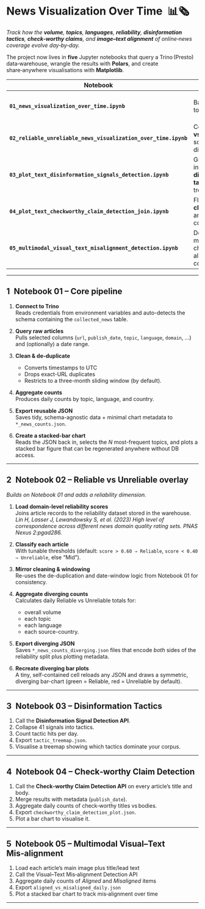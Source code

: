 # News Visualization Over Time &nbsp;📊🗞️

*Track how the **volume**, **topics**, **languages**, **reliability**, **disinformation tactics**, **check‑worthy claims**, and **image–text alignment** of online‑news coverage evolve day‑by‑day.*

The project now lives in **five** Jupyter notebooks that query a Trino (Presto) data‑warehouse, wrangle the results with **Polars**, and create share‑anywhere visualisations with **Matplotlib**.


| Notebook | Focus | Main JSON outputs |
|----------|-------|-------------------|
| **`01_news_visualization_over_time.ipynb`** | Baseline volume & topical mix. | `daily_news_counts.json` · `topic_news_counts.json` · `country_news_counts.json` · `language_news_counts.json` |
| **`02_reliable_unreliable_news_visualization_over_time.ipynb`** | Contrasts **reliable vs unreliable** sources with diverging bar charts. | `daily_news_counts_diverging.json` · `topic_news_counts_diverging.json` · `country_news_counts_diverging.json` · `language_news_counts_diverging.json` |
| **`03_plot_text_disinformation_signals_detection.ipynb`** | Groups > 40 signals into **nine disinformation tactics** and builds a treemap. | `tactic_treemap.json` |
| **`04_plot_text_checkworthy_claim_detection_join.ipynb`** | Flags **check‑worthy claims** (title vs body) and charts daily counts. | `checkworthy_claim_detection_plot.json` |
| **`05_multimodal_visual_text_misalignment_detection.ipynb`** | Detects image‑text mis‑alignment and charts daily aligned vs misaligned counts. | aligned_vs_misaligned_daily.json |

---

## 1 Notebook 01 – Core pipeline

1. **Connect to Trino**  
   Reads credentials from environment variables and auto-detects the schema containing the `collected_news` table.

2. **Query raw articles**  
   Pulls selected columns (`url`, `publish_date`, `topic`, `language`, `domain`, …) and (optionally) a date range.

3. **Clean & de-duplicate**  
   * Converts timestamps to UTC  
   * Drops exact-URL duplicates  
   * Restricts to a three-month sliding window (by default).

4. **Aggregate counts**  
   Produces daily counts by topic, language, and country.

5. **Export reusable JSON**  
   Saves tidy, schema-agnostic data + minimal chart metadata to `*_news_counts.json`.

6. **Create a stacked-bar chart**  
   Reads the JSON back in, selects the *N* most-frequent topics, and plots a stacked bar figure that can be regenerated anywhere without DB access.

---

## 2 Notebook 02 – Reliable vs Unreliable overlay

*Builds on Notebook 01 and adds a reliability dimension.*

1. **Load domain-level reliability scores**  
   Joins article records to the reliability dataset stored in the warehouse. *Lin H, Lasser J, Lewandowsky S, et al. (2023) High level of correspondence across different news domain quality rating sets. PNAS Nexus 2:pgad286.*

2. **Classify each article**  
   With tunable thresholds (default: `score > 0.60 ⇒ Reliable`, `score < 0.40 ⇒ Unreliable`, else “Mid”).

3. **Mirror cleaning & windowing**  
   Re-uses the de-duplication and date-window logic from Notebook 01 for consistency.

4. **Aggregate diverging counts**  
   Calculates daily Reliable vs Unreliable totals for:  
   * overall volume  
   * each topic  
   * each language  
   * each source-country.

5. **Export diverging JSON**  
   Saves `*_news_counts_diverging.json` files that encode *both* sides of the reliability split plus plotting metadata.

6. **Recreate diverging bar plots**  
   A tiny, self-contained cell reloads any JSON and draws a symmetric, diverging bar-chart (green = Reliable, red = Unreliable by default).

---

## 3 Notebook 03 – Disinformation Tactics

1. Call the **Disinformation Signal Detection API**.  
2. Collapse 41 signals into tactics.  
3. Count tactic hits per day.  
4. Export `tactic_treemap.json`.  
5. Visualise a treemap showing which tactics dominate your corpus.

---

## 4 Notebook 04 – Check‑worthy Claim Detection

1. Call the **Check‑worthy Claim Detection API** on every article’s title and body.  
2. Merge results with metadata (`publish_date`).  
3. Aggregate daily counts of check‑worthy titles vs bodies.  
4. Export `checkworthy_claim_detection_plot.json`.  
5. Plot a bar chart to visualise it.

---

## 5 Notebook 05 – Multimodal Visual–Text Mis‑alignment

1. Load each article’s main image plus title/lead text  
2. Call the Visual–Text Mis‑alignment Detection API  
3. Aggregate daily counts of *Aligned* and *Misaligned* items  
4. Export `aligned_vs_misaligned_daily.json`  
5. Plot a stacked bar chart to track mis‑alignment over time

---
